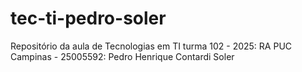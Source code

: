 # tec-ti-pedro-soler
Repositório da aula de Tecnologias em TI turma 102 - 2025:
RA PUC Campinas - 25005592:
Pedro Henrique Contardi Soler
